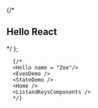 {/*<div className="App">
      <h2>Hello React</h2>
      <Hello name = "Joey" lastName = "Sing"/>
      <Navbar/>
      <ToDoList />
      <AxiosGetDemo />
      </div>
      */
     };
     

      {/* 
      <Hello name = "Zoe"/>
      <EvenDemo />
      <StateDemo />
      <Home />
      <ListandKeysComponents />
      */}